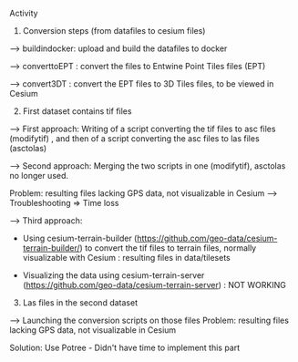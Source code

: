 Activity

1. Conversion steps (from datafiles to cesium files)

--> buildindocker: upload and build the datafiles to docker

--> converttoEPT : convert the files to Entwine Point Tiles files (EPT)

--> convert3DT : convert the EPT files to 3D Tiles files, to be viewed in Cesium




2. First dataset contains tif files 

--> First approach: Writing of a script converting the tif files to asc files (modifytif) , and then of a script converting the asc files to las files (asctolas)

--> Second approach: Merging the two scripts in one (modifytif), asctolas no longer used.

Problem: resulting files lacking GPS data, not visualizable in Cesium --> Troubleshooting => Time loss

--> Third approach: 
 
 * Using cesium-terrain-builder (https://github.com/geo-data/cesium-terrain-builder/) to convert the tif files to terrain files, normally visualizable with Cesium : resulting files in data/tilesets

* Visualizing the data using cesium-terrain-server (https://github.com/geo-data/cesium-terrain-server) : NOT WORKING




3. Las files in the second dataset

--> Launching the conversion scripts on those files
 Problem: resulting files lacking GPS data, not visualizable in Cesium 
 
 Solution: Use Potree - Didn't have time to implement this part
